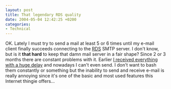 ```yaml
---
layout: post
title: That legendary RDS quality
date: 2004-05-04 12:42:25 +0200
categories:
- Technical
---
```

OK. Lately I must try to send a mail at least 5 or 6 times until my e-mail client finally succeeds connecting to the <a href="http://www.rdsnet.ro/" title="'Premium Quality' Romanian ISP">RDS</a> SMTP server. I don't know, but is it <b>that hard</b> to keep that damn mail server in a fair shape? Since 2 or 3 months there are constant problems with it. Earlier <a href="http://www.rusiczki.net/blog/archives/2004/04/13/way_to_go_rds" title="Kitsched - Way to go RDS!">I received everything with a huge delay</a> and nowadays I can't even send. I don't want to bash them constantly or something but the inability to send and receive e-mail is really annoying since it's one of the basic and most used features this Internet thingie offers...

